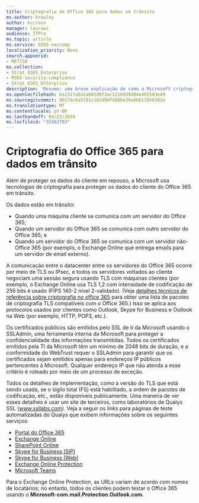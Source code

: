 ```yaml
---
title: Criptografia do Office 365 para dados em trânsito
ms.author: krowley
author: kccross
manager: laurawi
audience: ITPro
ms.topic: article
ms.service: O365-seccomp
localization_priority: None
search.appverid:
- MET150
ms.collection:
- Strat_O365_Enterprise
- M365-security-compliance
- Strat_O365_Enterprise
description: 'Resumo: uma breve explicação de como a Microsoft criptografa dados em trânsito.'
ms.openlocfilehash: ba1317a0a2a685d0f3ac2216939d04e402503e49
ms.sourcegitcommit: 0017dc6a5f81c165d9dfd88be39a6bb17856582e
ms.translationtype: MT
ms.contentlocale: pt-BR
ms.lasthandoff: 04/23/2019
ms.locfileid: "32262793"
---
```

# <a name="office-365-encryption-for-data-in-transit"></a>Criptografia do Office 365 para dados em trânsito

Além de proteger os dados do cliente em repouso, a Microsoft usa tecnologias de criptografia para proteger os dados do cliente do Office 365 em trânsito. 

Os dados estão em trânsito:

- Quando uma máquina cliente se comunica com um servidor do Office 365;
- Quando um servidor do Office 365 se comunica com outro servidor do Office 365; e
- Quando um servidor do Office 365 se comunica com um servidor não-Office 365 (por exemplo, o Exchange Online que entrega emails para um servidor de email externo).

A comunicação entre o datacenter entre os servidores do Office 365 ocorre por meio de TLS ou IPsec, e todos os servidores voltados ao cliente negociam uma sessão segura usando TLS com máquinas clientes (por exemplo, o Exchange Online usa TLS 1,2 com intensidade de codificação de 256 bits é usado (FIPS 140-2 nível 2-validado). (Veja [detalhes técnicos de referência sobre criptografia no office 365](https://support.office.com/article/Technical-reference-details-about-encryption-in-Office-365-862CBE93-4268-4EF9-BA79-277545ECF221) para obter uma lista de pacotes de criptografia TLS compatíveis com o Office 365.) Isso se aplica aos protocolos usados por clientes como Outlook, Skype for Business e Outlook na Web (por exemplo, HTTP, POP3, etc.).

Os certificados públicos são emitidos pelo SSL de ti da Microsoft usando o SSLAdmin, uma ferramenta interna da Microsoft para proteger a confidencialidade das informações transmitidas. Todos os certificados emitidos pela TI da Microsoft têm um mínimo de 2048 bits de [](http://www.webtrust.org/homepage-documents/item70372.pdf) duração, e a conformidade do WebTrust requer o SSLAdmin para garantir que os certificados sejam emitidos apenas para endereços IP públicos pertencentes à Microsoft. Qualquer endereço IP que não atenda a esse critério é roteado por meio de um processo de exceção.

Todos os detalhes de implementação, como a versão do TLS que está sendo usada, se o sigilo total (FS) está habilitado, a ordem de pacotes de codificação, etc., estão disponíveis publicamente. Uma maneira de ver esses detalhes é usar um site de terceiros, como laboratórios de Qualys SSL (www.ssllabs.com). Veja a seguir os links para páginas de teste automatizadas do Qualys que exibem informações sobre os seguintes serviços:

- [Portal do Office 365](https://www.ssllabs.com/ssltest/analyze.html?d=portal.office.com&hideResults=on)
- [Exchange Online](https://www.ssllabs.com/ssltest/analyze.html?d=outlook.office365.com&hideResults=on)
- [SharePoint Online](https://www.ssllabs.com/ssltest/analyze.html?d=microsoft-my.sharepoint.com&hideResults=on)
- [Skype for Business (SIP)](https://www.ssllabs.com/ssltest/analyze.html?d=sipdir.online.lync.com)
- [Skype for Business (Web)](https://www.ssllabs.com/ssltest/analyze.html?d=webdir.online.lync.com&hideResults=on)
- [Exchange Online Protection](https://ssl-tools.net/mailservers/microsoft-com.mail.protection.outlook.com)
- [Microsoft Teams](https://www.ssllabs.com/ssltest/analyze.html?d=teams.microsoft.com&latest)

Para o Exchange Online Protection, as URLs variam de acordo com nomes de locatários; no entanto, todos os clientes podem testar o Office 365 usando o **Microsoft-com.mail.Protection.Outlook.com**.
